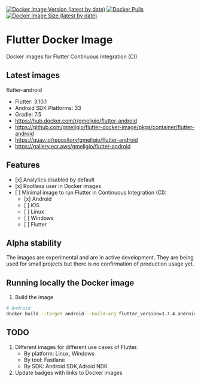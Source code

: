 <!--- This markdown file was auto-generated from "readme.mdx" -->

[![Docker Image Version (latest by date)](https://img.shields.io/docker/v/gmeligio/flutter-android?label=flutter-android%20version)](https://hub.docker.com/r/gmeligio/flutter-android/tags) [![Docker Pulls](https://img.shields.io/docker/pulls/gmeligio/flutter-android?label=flutter-android%20pulls)](https://hub.docker.com/r/gmeligio/flutter-android/tags) [![Docker Image Size (latest by date)](https://img.shields.io/docker/image-size/gmeligio/flutter-android?label=flutter-android%20size)](https://hub.docker.com/r/gmeligio/flutter-android/tags)

# Flutter Docker Image

Docker images for Flutter Continuous Integration (CI)

## Latest images

flutter-android

* Flutter: 3.10.1
* Android SDK Platforms: 33
* Gradle: 7.5
* https://hub.docker.com/r/gmeligio/flutter-android
* https://github.com/gmeligio/flutter-docker-image/pkgs/container/flutter-android
* https://quay.io/repository/gmeligio/flutter-android
* https://gallery.ecr.aws/gmeligio/flutter-android

## Features

* \[x\] Analytics disabled by default
* \[x\] Rootless user in Docker images
* \[ \] Minimal image to run Flutter in Continuous Integration (CI):  
   * \[x\] Android  
   * \[ \] iOS  
   * \[ \] Linux  
   * \[ \] Windows  
   * \[ \] Flutter

## Alpha stability

The images are experimental and are in active development. They are being used for small projects but there is no confirmation of production usage yet.

## Running locally the Docker image

1. Build the image

```bash
# Android
docker build --target android --build-arg flutter_version=3.7.4 android_build_tools_version=30.0.3 --build-arg android_platform_versions="28 31 33" -t android-test .

```

## TODO

1. Different images for different use cases of Flutter.  
   * By platform: Linux, Windows  
   * By tool: Fastlane  
   * By SDK: Android SDK,Adroid NDK
2. Update badges with links to Docker images
